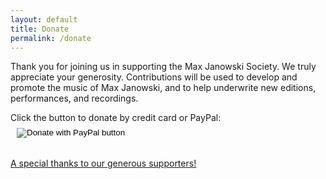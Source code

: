 ```yaml
---
layout: default
title: Donate
permalink: /donate
---
```


Thank you for joining us in supporting the Max Janowski Society.
We truly appreciate your generosity. Contributions will be used
to develop and promote the music of Max Janowski, and to help
underwrite new editions, performances, and recordings.

<div style="margin-bottom: .25in">
Click the button to donate by credit card or PayPal:
<form action="https://www.paypal.com/donate" method="post" target="_top" style="display: inline-block; position: relative; left: 10px; top: 6px;">
<input type="hidden" name="hosted_button_id" value="FG9GJQ9PBZ86U" />
<input type="image" src="https://www.paypalobjects.com/en_US/i/btn/btn_donate_LG.gif" border="0" name="submit" title="PayPal - The safer, easier way to pay online!" alt="Donate with PayPal button" />
<img alt="" border="0" src="https://www.paypal.com/en_US/i/scr/pixel.gif" width="1" height="1" />
</form>
</div>

[A special thanks to our generous supporters!](/thanks "Donor Acknowledgements")

